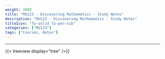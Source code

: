 ```yaml
---
weight: 3000
title: "MU123 - Discovering Mathematics - Study Notes"
description: "MU123 - Discovering Mathematics - Study Notes" 
titleIcon: "fa-solid fa-pen-nib"
categories: ["MU123"]
tags: ["Courses, Notes"]
---
```


---

{{< treeview
  display="tree"
/>}}
